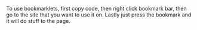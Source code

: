 To use bookmarklets, first copy code, then right click bookmark bar, then go to the site that you want to use it on.  Lastly just press the bookmark and it will
do stuff to the page.


